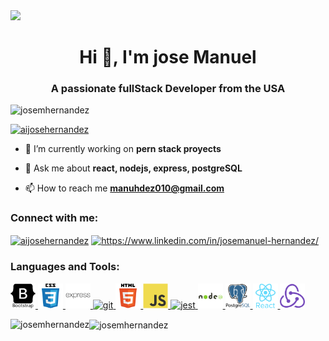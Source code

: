 <img src='https://media4.giphy.com/media/aNqEFrYVnsS52/giphy.gif?cid=ecf05e47izhxzxa0iorhn2ndokup4rcq3hano00suxhujeno&ep=v1_gifs_search&rid=giphy.gif&ct=g'/>

<h1 align="center">Hi 👋, I'm jose Manuel</h1>
<h3 align="center">A passionate fullStack Developer from the USA</h3>


<p align="left"> <img src="https://komarev.com/ghpvc/?username=josemhernandez&label=Profile%20views&color=0e75b6&style=flat" alt="josemhernandez" /> </p>

<p align="left"> <a href="https://twitter.com/aijosehernandez" target="blank"><img src="https://img.shields.io/twitter/follow/aijosehernandez?logo=twitter&style=for-the-badge" alt="aijosehernandez" /></a> </p>

- 🔭 I’m currently working on **pern stack proyects** 


- 💬 Ask me about **react, nodejs, express, postgreSQL**

- 📫 How to reach me **manuhdez010@gmail.com**

  

<h3 align="left">Connect with me:</h3>
<p align="left">
<a href="https://twitter.com/aijosehernandez" target="blank"><img align="center" src="https://raw.githubusercontent.com/rahuldkjain/github-profile-readme-generator/master/src/images/icons/Social/twitter.svg" alt="aijosehernandez" height="30" width="40" /></a>
<a href="https://www.linkedin.com/in/josemanuel-hernandez/" target="blank"><img align="center" src="https://raw.githubusercontent.com/rahuldkjain/github-profile-readme-generator/master/src/images/icons/Social/linked-in-alt.svg" alt="https://www.linkedin.com/in/josemanuel-hernandez/" height="30" width="40" /></a>
</p>

<h3 align="left">Languages and Tools:</h3>
<p align="left"> <a href="https://getbootstrap.com" target="_blank" rel="noreferrer"> <img src="https://raw.githubusercontent.com/devicons/devicon/master/icons/bootstrap/bootstrap-plain-wordmark.svg" alt="bootstrap" width="40" height="40"/> </a> <a href="https://www.w3schools.com/css/" target="_blank" rel="noreferrer"> <img src="https://raw.githubusercontent.com/devicons/devicon/master/icons/css3/css3-original-wordmark.svg" alt="css3" width="40" height="40"/> </a> <a href="https://expressjs.com" target="_blank" rel="noreferrer"> <img src="https://raw.githubusercontent.com/devicons/devicon/master/icons/express/express-original-wordmark.svg" alt="express" width="40" height="40"/> </a> <a href="https://git-scm.com/" target="_blank" rel="noreferrer"> <img src="https://www.vectorlogo.zone/logos/git-scm/git-scm-icon.svg" alt="git" width="40" height="40"/> </a> <a href="https://www.w3.org/html/" target="_blank" rel="noreferrer"> <img src="https://raw.githubusercontent.com/devicons/devicon/master/icons/html5/html5-original-wordmark.svg" alt="html5" width="40" height="40"/> </a> <a href="https://developer.mozilla.org/en-US/docs/Web/JavaScript" target="_blank" rel="noreferrer"> <img src="https://raw.githubusercontent.com/devicons/devicon/master/icons/javascript/javascript-original.svg" alt="javascript" width="40" height="40"/> </a> <a href="https://jestjs.io" target="_blank" rel="noreferrer"> <img src="https://www.vectorlogo.zone/logos/jestjsio/jestjsio-icon.svg" alt="jest" width="40" height="40"/> </a> <a href="https://nodejs.org" target="_blank" rel="noreferrer"> <img src="https://raw.githubusercontent.com/devicons/devicon/master/icons/nodejs/nodejs-original-wordmark.svg" alt="nodejs" width="40" height="40"/> </a> <a href="https://www.postgresql.org" target="_blank" rel="noreferrer"> <img src="https://raw.githubusercontent.com/devicons/devicon/master/icons/postgresql/postgresql-original-wordmark.svg" alt="postgresql" width="40" height="40"/> </a> <a href="https://reactjs.org/" target="_blank" rel="noreferrer"> <img src="https://raw.githubusercontent.com/devicons/devicon/master/icons/react/react-original-wordmark.svg" alt="react" width="40" height="40"/> </a> <a href="https://redux.js.org" target="_blank" rel="noreferrer"> <img src="https://raw.githubusercontent.com/devicons/devicon/master/icons/redux/redux-original.svg" alt="redux" width="40" height="40"/> </a> </p>

<p><img align="left" src="https://github-readme-stats.vercel.app/api/top-langs?username=josemhernandez&show_icons=true&locale=en&layout=compact" alt="josemhernandez" /></p>


<p><img align="center" src="https://github-readme-streak-stats.herokuapp.com/?user=josemhernandez&" alt="josemhernandez" /></p>
